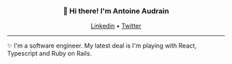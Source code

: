 <h3 align="center">👋 Hi there! I'm Antoine Audrain</h3>
<p align="center">
  <a href="https://www.linkedin.com/in/antoine-audrain/">Linkedin</a> •
  <a href="https://twitter.com/antoineaudrain">Twitter</a>
</p>

---
✨ I'm a software engineer. My latest deal is I'm playing with React, Typescript and Ruby on Rails.
